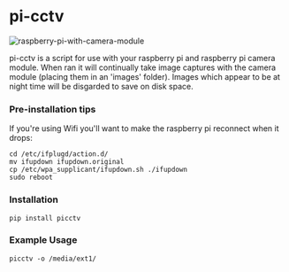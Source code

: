 pi-cctv
=======

![raspberry-pi-with-camera-module](https://i.imgur.com/zbGtq9j.jpg)

pi-cctv is a script for use with your raspberry pi and raspberry pi camera module.
When ran it will continually take image captures with the camera module (placing them in an 'images' folder). Images which appear to be at night time will be disgarded to save on disk space.

### Pre-installation tips

  If you're using Wifi you'll want to make the raspberry pi reconnect
  when it drops:

    cd /etc/ifplugd/action.d/
    mv ifupdown ifupdown.original
    cp /etc/wpa_supplicant/ifupdown.sh ./ifupdown
    sudo reboot

### Installation

    pip install picctv

### Example Usage

    picctv -o /media/ext1/